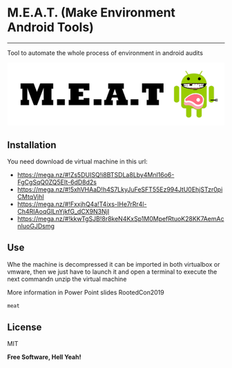 # M.E.A.T. (Make Environment Android Tools)
---

Tool to automate the whole process of environment in android audits

![alt text](https://github.com/InnotecSystem/meat/blob/master/image.png?raw=true)

Installation
----

You need download de virtual machine in this url:

- https://mega.nz/#!Zs5DUISQ!i8BTSDLa8Lby4Mnl16o6-FgCgSqQ0ZQ5EIt-6dD8d2s
- https://mega.nz/#!5xhVHAaD!h4S7LkyJuFeSFT55Ez994JtU0EhjSTzr0piCMtqVjhI
- https://mega.nz/#!FxxjhQ4a!T4ixs-IHe7rRr4l-Ch4RIAoqGlLnYjkfG_dCX9N3NjI
- https://mega.nz/#!kkwTgSJB!8r8keN4KxSp1M0MpefRtuoK28KK7AemAcnIuoGJDsmg


Use
----
Whe the machine is decompressed it can be imported in both virtualbox or vmware, then we just have to launch it and open a terminal to execute the next commandn unzip the virtual machine 

More information in Power Point slides RootedCon2019

```sh
meat
```

License
----

MIT


**Free Software, Hell Yeah!**
